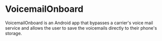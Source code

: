 VoicemailOnboard
================

VoicemailOnboard is an Android app that bypasses a carrier's voice mail service and allows the user to save the voicemails directly to their phone's storage.